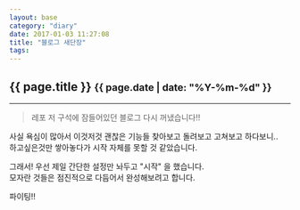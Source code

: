 ```yaml
---
layout: base
category: "diary"
date: 2017-01-03 11:27:08
title: "블로그 새단장"
tags:
---
```


## {{ page.title }} <small>{{ page.date | date: "%Y-%m-%d" }}</small>
---

>레포 저 구석에 잠들어있던 블로그 다시 꺼냈습니다!!


사실 욕심이 많아서 이것저것 괜찮은 기능들 찾아보고 돌려보고 고쳐보고 하다보니..  
하고싶은것만 쌓아놓다가 시작 자체를 못할 것 같았습니다.

그래서! 우선 제일 간단한 설정만 놔두고 "시작" 을 했습니다.  
모자란 것들은 점진적으로 다듬어서 완성해보려고 합니다.

파이팅!!
